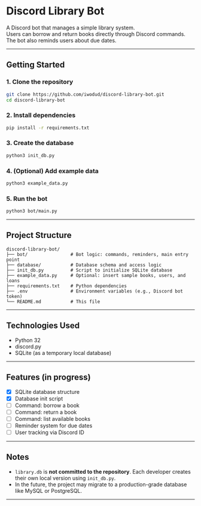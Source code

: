 # Discord Library Bot

A Discord bot that manages a simple library system.  
Users can borrow and return books directly through Discord commands.  
The bot also reminds users about due dates.

---

## Getting Started

### 1. Clone the repository

```bash
git clone https://github.com/iwodud/discord-library-bot.git
cd discord-library-bot
```

### 2. Install dependencies

```bash
pip install -r requirements.txt
```

### 3. Create the database

```bash
python3 init_db.py
```

### 4. (Optional) Add example data

```bash
python3 example_data.py
```

### 5. Run the bot

```bash
python3 bot/main.py
```

---

## Project Structure

```
discord-library-bot/
├── bot/                # Bot logic: commands, reminders, main entry point
├── database/           # Database schema and access logic
├── init_db.py          # Script to initialize SQLite database
├── example_data.py     # Optional: insert sample books, users, and loans
├── requirements.txt    # Python dependencies
├── .env                # Environment variables (e.g., Discord bot token)
└── README.md           # This file
```

---

## Technologies Used

- Python 32
- discord.py
- SQLite (as a temporary local database)

---

## Features (in progress)

- [x] SQLite database structure
- [x] Database init script
- [ ] Command: borrow a book
- [ ] Command: return a book
- [ ] Command: list available books
- [ ] Reminder system for due dates
- [ ] User tracking via Discord ID

---

## Notes

- `library.db` is **not committed to the repository**. Each developer creates their own local version using `init_db.py`.
- In the future, the project may migrate to a production-grade database like MySQL or PostgreSQL.

---
